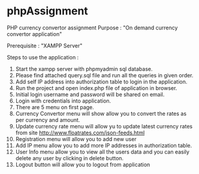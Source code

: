 # phpAssignment
PHP currency convertor assignment
Purpose : "On demand currency convertor application"

Prerequisite : "XAMPP Server"

Steps to use the application : 
1. Start the xampp server with phpmyadmin sql database.
2. Please find attached query.sql file and run all the queries in given order.
3. Add self IP address into authorization table to login in the application.
4. Run the project and open index.php file of application in browser.
5. Initial login username and password will be shared on email.
6. Login with credentials into application.
7. There are 5 menu on first page.
8. Currency Convertor menu will show allow you to convert the rates as per currency and amount.
9. Update currency rate menu will allow yu to update latest currency rates from site  http://www.floatrates.com/json-feeds.html
10. Registration menu will allow you to add new user
11. Add IP menu allow you to add more IP addresses in authorization table.
12. User Info menu allow you to view all the users data and you can easily delete any user by clicking in delete button.
13. Logout button will allow you to logout from application 
